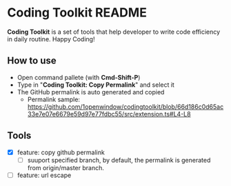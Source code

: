 # Coding Toolkit README

**Coding Toolkit** is a set of tools that help developer to write code efficiency in daily routine. Happy Coding!

## How to use
- Open command pallete (with **Cmd-Shift-P**)
- Type in "**Coding Toolkit: Copy Permalink**" and select it
- The GitHub permalink is auto generated and copied
  - Permalink sample: https://github.com/1openwindow/codingtoolkit/blob/66d186c0d65ac33e7e07e6679e59d97e77fdbc55/src/extension.ts#L4-L8
## Tools
- [x] feature: copy github permalink
  - [ ] suuport specified branch, by default, the permalink is generated from origin/master branch.
- [ ] feature: url escape
